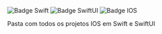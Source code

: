 
![Badge Swift](http://img.shields.io/static/v1?label=STATUS&message=EM%20Swift&color=BLUE&style=for-the-badge)
![Badge SwiftUI](http://img.shields.io/static/v1?label=STATUS&message=EM%20SwiftUI&color=RED&style=for-the-badge)
![Badge IOS](http://img.shields.io/static/v1?label=STATUS&message=EM%20IOS&color=GREEN&style=for-the-badge)


Pasta com todos os projetos IOS em Swift e SwiftUI
